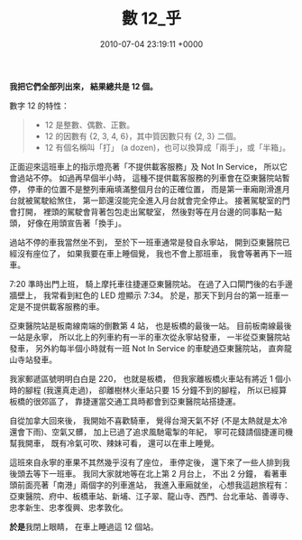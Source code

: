 ﻿---
layout: post
title: 數 12_乎
date: 2010-07-04 23:19:11 +0000
category: 誌
tags: [數]
---



**我把它們全部列出來，
結果總共是 12 個。**

數字 12 的特性：
>- 12 是整數、偶數、正數。
>- 12 的因數有 {2, 3, 4, 6}，其中質因數只有 {2, 3} 二個。
>- 12 有個名稱叫「打」 (a dozen)，也可以換算成「兩手」，或「半箱」。

<!--more-->


正面迎來這班車上的指示燈亮著「不提供載客服務」及 Not In Service，
所以它會過站不停。
如過再早個半小時，
這種不提供載客服務的列車會在亞東醫院站暫停，
停車的位置不是整列車廂填滿整個月台的正確位置，
而是第一車廂剛滑進月台就被駕駛給煞住，
第一節還沒能完全進入月台就會完全停止。
接著駕駛室的門會打開，
裡頭的駕駛會背著包包走出駕駛室，
然後對等在月台邊的同事點一點頭，
好像在用頭宣告著「換手」。

過站不停的車我當然坐不到，
至於下一班車通常是發自永寧站，
開到亞東醫院已經沒有座位了，
如果我要在車上睡個覺，
我也不會上那班車，
我會等著再下一班車。

7:20 準時出門上班，
騎上摩托車往捷運亞東醫院站。
在過了入口閘門後的右手邊牆壁上，
我常看到紅色的 LED 燈顯示 7:34。
於是，那天下到月台的第一班車一定是不提供載客服務的車。

亞東醫院站是板南線南端的倒數第 4 站，
也是板橋的最後一站。
目前板南線最後一站是永寧，
所以北上的列車約有一半的車次從永寧站發車，
一半從亞東醫院站發車，
另外約每半個小時就有一班 Not In Service 的車駛過亞東醫院站，
直奔龍山寺站發車。

我家郵遞區號明明白白是 220，
也就是板橋，
但我家離板橋火車站有將近 1 個小時的腳程 (我還真走過)，
卻離樹林火車站只要 15 分鐘不到的腳程，
所以已經算板橋的很郊區了，
靠捷運當交通工具時都會到亞東醫院站搭捷運。

自從加拿大回來後，
我開始不喜歡騎車，
覺得台灣天氣不好 (不是太熱就是太冷還會下雨)、空氣又髒，
加上已過了追求風馳電掣的年紀，
寧可花錢請個捷運司機幫我開車，
既有冷氣可吹、辣妹可看，
還可以在車上睡覺。

這班來自永寧的車果不其然幾乎沒有了座位，
車停定後，
還下來了一些人排到我後頭去等下一班車。
我同大家就地等在北上第 2 月台上，
不出 2 分鐘，
看著車頭前面亮著「南港」兩個字的列車進站，
我進入車廂就坐，
心想我這趟旅程有：
亞東醫院、府中、板橋車站、新埔、江子翠、龍山寺、西門、台北車站、善導寺、忠孝新生、忠孝復興、忠孝敦化。

**於是**我閉上眼睛，
在車上睡過這 12 個站。